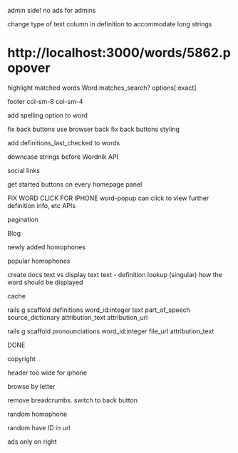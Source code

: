 
admin side!
  no ads for admins

change type of text column in definition to accommodate long strings
# http://localhost:3000/words/5862.popover

highlight matched words
  Word.matches_search? options[:exact]

footer col-sm-8 col-sm-4

add spelling option to word

fix back buttons use browser back
fix back buttons styling

add definitions_last_checked to words

downcase strings before Wordnik API

social links

get started buttons on every homepage panel

FIX WORD CLICK FOR IPHONE
word-popup can click to view further definition info, etc
  APIs

pagination

Blog

newly added homophones

popular homophones


create docs
  text vs display text
    text - definition lookup (singular)
    how the word should be displayed 




cache

rails g scaffold definitions word_id:integer text part_of_speech source_dictionary attribution_text attribution_url

rails g scaffold pronounciations word_id:integer file_url attribution_text



DONE

copyright

header too wide for iphone

browse by letter

remove breadcrumbs. switch to back button

random homophone

random have ID in url

ads only on right

